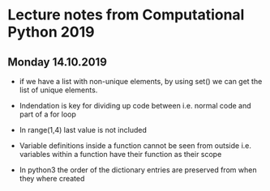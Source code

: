 # Lecture notes from Computational Python 2019

## Monday 14.10.2019

- if we have a list with non-unique elements, by using set() we can get the list of unique elements.

- Indendation is key for dividing up code between i.e. normal code and part of a for loop

- In range(1,4) last value is not included

- Variable definitions inside a function cannot be seen from outside i.e. variables within a function have their function as their scope

- In python3 the order of the dictionary entries are preserved from when they where created
